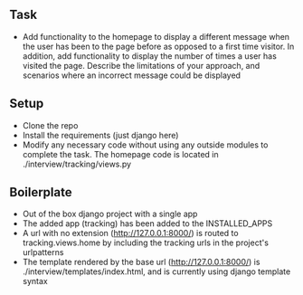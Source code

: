 ## Task 
* Add functionality to the homepage to display a different message when the user has been to the page before as opposed to a first time visitor. In addition, add functionality to display the number of times a user has visited the page. Describe the limitations of your approach, and scenarios where an incorrect message could be displayed 

## Setup
* Clone the repo 
* Install the requirements (just django here)
* Modify any necessary code without using any outside modules to complete the task. The homepage code is located in ./interview/tracking/views.py

## Boilerplate
* Out of the box django project with a single app
* The added app (tracking) has been added to the INSTALLED_APPS 
* A url with no extension (http://127.0.0.1:8000/) is routed to tracking.views.home by including the tracking urls in the project's urlpatterns 
* The template rendered by the base url (http://127.0.0.1:8000/) is ./interview/templates/index.html, and is currently using django template syntax